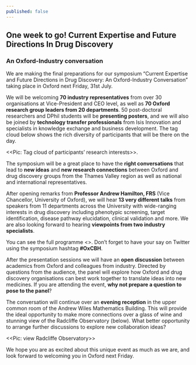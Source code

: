 ```yaml
---
published: false
---
```



## One week to go! Current Expertise and Future Directions In Drug Discovery

### An Oxford-Industry conversation

We are making the final preparations for our symposium “Current Expertise and Future Directions in Drug Discovery: An Oxford-Industry Conversation” taking place in Oxford next Friday, 31st July.

We will be welcoming **70 industry representatives** from over 30 organisations at Vice-President and CEO level, as well as **70 Oxford research group leaders from 20 departments**. 50 post-doctoral researchers and DPhil students will be **presenting posters**, and we will also be joined by **technology transfer professionals** from Isis Innovation and specialists in knowledge exchange and business development. The tag cloud below shows the rich diversity of participants that will be there on the day.

<<Pic: Tag cloud of participants’ research interests>>.

The symposium will be a great place to have the **right conversations** that lead to **new ideas** and **new research connections** between Oxford and drug discovery groups from the Thames Valley region as well as national and international representatives.

After opening remarks from **Professor Andrew Hamilton, FRS** (Vice Chancellor, University of Oxford), we will hear **13 very different talks** from speakers from 11 departments across the University with wide-ranging interests in drug discovery including phenotypic screening, target identification, disease pathway elucidation, clinical validation and more. We are also looking forward to hearing **viewpoints from two industry specialists**. 

You can see the full programme <<here>>. Don’t forget to have your say on Twitter using the symposium hashtag **#OxCBH**.

After the presentation sessions we will have an **open discussion** between academics from Oxford and colleagues from industry.  Directed by questions from the audience, the panel will explore how Oxford and drug discovery organisations can best work together to translate ideas into new medicines. If you are attending the event, **why not prepare a question to pose to the panel**?

The conversation will continue over an **evening reception** in the upper common room of the Andrew Wiles Mathematics Building. This will provide the ideal opportunity to make more connections over a glass of wine and stunning view of the Radcliffe Observatory (below). What better opportunity to arrange further discussions to explore new collaboration ideas?

<<Pic: view Radcliffe Observatory>>

We hope you are as excited about this unique event as much as we are, and look forward to welcoming you in Oxford next Friday.
